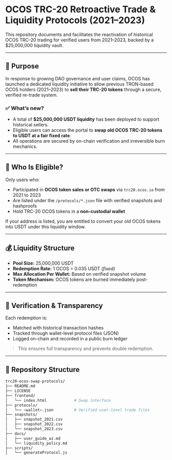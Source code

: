 # OCOS TRC-20 Retroactive Trade & Liquidity Protocols (2021–2023)

This repository documents and facilitates the reactivation of historical OCOS TRC-20 trading for verified users from 2021–2023, backed by a $25,000,000 liquidity vault.

---

## 🎯 Purpose

In response to growing DAO governance and user claims, OCOS has launched a dedicated liquidity initiative to allow previous TRON-based OCOS holders (2021–2023) to **sell their TRC-20 tokens** through a secure, verified re-trade system.

### ✅ What’s new?
- A total of **$25,000,000 USDT liquidity** has been deployed to support historical sellers.
- Eligible users can access the portal to **swap old OCOS TRC-20 tokens to USDT at a fair fixed rate**.
- All operations are secured by on-chain verification and irreversible burn mechanics.

---

## 🧾 Who Is Eligible?

Only users who:
- Participated in **OCOS token sales or OTC swaps** via `trc20.ocos.io` from 2021 to 2023
- Are listed under the `/protocols/*.json` file with verified snapshots and hashproofs
- Hold TRC-20 OCOS tokens in a **non-custodial wallet**

If your address is listed, you are entitled to convert your old OCOS tokens into USDT under this liquidity window.

---

## 💰 Liquidity Structure

- **Pool Size:** 25,000,000 USDT
- **Redemption Rate:** 1 OCOS = 0.035 USDT *(fixed)*
- **Max Allocation Per Wallet:** Based on verified snapshot volume
- **Token Mechanism:** OCOS tokens are burned immediately post-redemption

---

## 🔐 Verification & Transparency

Each redemption is:
- Matched with historical transaction hashes
- Tracked through wallet-level protocol files (JSON)
- Logged on-chain and recorded in a public burn ledger

> This ensures full transparency and prevents double redemption.

---

## 🔧 Repository Structure

```bash
trc20-ocos-swap-protocols/
├── README.md
├── LICENSE
├── frontend/
│   └── index.html            # Swap interface
├── protocols/
│   └── <wallet>.json         # Verified user-level trade files
├── snapshots/
│   ├── snapshot_2021.csv
│   ├── snapshot_2022.csv
│   └── snapshot_2023.csv
├── docs/
│   ├── user_guide_az.md
│   └── liquidity_policy.md
├── scripts/
│   └── generateProtocol.js
